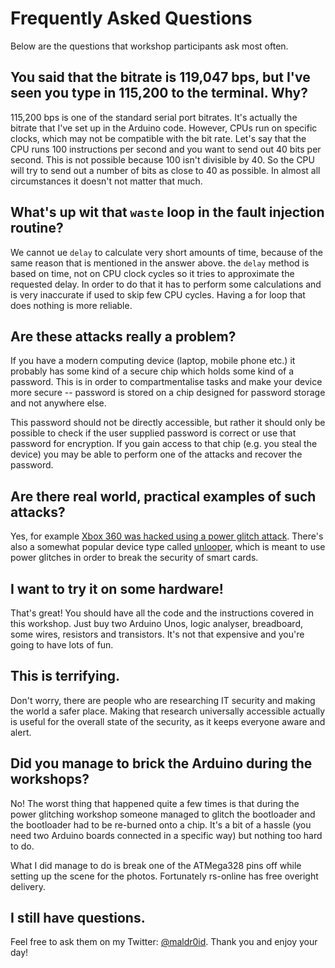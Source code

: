 # Frequently Asked Questions
Below are the questions that workshop participants ask most often.
## You said that the bitrate is 119,047 bps, but I've seen you type in 115,200 to the terminal. Why?
115,200 bps is one of the standard serial port bitrates. It's actually the bitrate that I've set up in the Arduino code. However, CPUs run on specific clocks, which may not be compatible with the bit rate. Let's say that the CPU runs 100 instructions per second and you want to send out 40 bits per second. This is not possible because 100 isn't divisible by 40. So the CPU will try to send out a number of bits as close to 40 as possible. In almost all circumstances it doesn't not matter that much.

## What's up wit that `waste` loop in the fault injection routine?
We cannot ue `delay` to calculate very short amounts of time, because of the same reason that is mentioned in the answer above. the `delay` method is based on time, not on CPU clock cycles so it tries to approximate the requested delay. In order to do that it has to perform some calculations and is very inaccurate if used to skip few CPU cycles. Having a for loop that does nothing is more reliable.

## Are these attacks really a problem?
If you have a modern computing device (laptop, mobile phone etc.) it probably has some kind of a secure chip which holds some kind of a password. This is in order to compartmentalise tasks and make your device more secure -- password is stored on a chip designed for password storage and not anywhere else.

This password should not be directly accessible, but rather it should only be possible to check if the user supplied password is correct or use that password for encryption. If you gain access to that chip (e.g. you steal the device) you may be able to perform one of the attacks and recover the password.

## Are there real world, practical examples of such attacks?
Yes, for example [Xbox 360 was hacked using a power glitch attack](http://www.logic-sunrise.com/news-341321-the-reset-glitch-hack-a-new-exploit-on-xbox-360-en.html). There's also a somewhat popular device type called [unlooper](https://en.wikipedia.org/wiki/Unlooper), which is meant to use power glitches in order to break the security of smart cards.

## I want to try it on some hardware!
That's great! You should have all the code and the instructions covered in this workshop. Just buy two Arduino Unos, logic analyser, breadboard, some wires, resistors and transistors. It's not that expensive and you're going to have lots of fun.

## This is terrifying.
Don't worry, there are people who are researching IT security and making the world a safer place. Making that research universally accessible actually is useful for the overall state of the security, as it keeps everyone aware and alert.

## Did you manage to brick the Arduino during the workshops?
No! The worst thing that happened quite a few times is that during the power glitching workshop someone managed to glitch the bootloader and the bootloader had to be re-burned onto a chip. It's a bit of a hassle (you need two Arduino boards connected in a specific way) but nothing too hard to do.

What I did manage to do is break one of the ATMega328 pins off while setting up the scene for the photos. Fortunately rs-online has free overight delivery.

## I still have questions.
Feel free to ask them on my Twitter: [@maldr0id](http://twitter.com/maldr0id). Thank you and enjoy your day!
